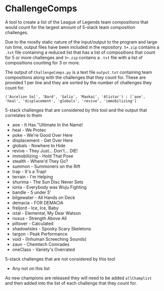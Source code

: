 # ChallengeComps

A tool to create a list of the League of Legends team compositions that would count for the largest amount of 5-stack team composition challenges. 

Due to the mostly static nature of the input/output to the program and large run time, output files have been included in the repository. `5+.zip` contains a `.txt` file containing a reduced list that has a list of compositions that count for 5 or more challenges and `3+.zip` contains a `.txt` file with a list of compositions counting for 3 or more.

The output of `ChallengeComps.py` is a text file `output.txt` containing team compositions along with the challenges that they count for. These are provided 1 per line and they are sorted by the number of challenges they count for.
```
('Aurelion Sol', 'Bard', 'Galio', 'Maokai', 'Alistar') : ['aoe', 'heal', 'displacement', 'globals', 'revive', 'immobilizing']
```

5-stack challenges that are considered by this tool and the output that correlates to them
- aoe - It Has "Ultimate In the Name!
- heal - We Protec
- poke - We're Good Over Here
- displacement - Get Over Here
- globals - Nowhere to Hide
- revive - They Just... Don't... DIE!
- immobilizing - Hold That Pose
- stealth - Where'd They Go?
- summon - Summoners on the Rift
- trap - It's a Trap!
- terrain - I'm Helping
- shurima - The Sun Disc Never Sets
- ionia - Everybody was Wuju Fighting
- bandle - 5 under 5'
- bilgewater - All Hands on Deck
- demacia - FOR DEMACIA
- freljord - Ice, Ice, Baby
- ixtal - Elemental, My Dear Watson
- noxus - Strength Above All
- piltover - Calculated
- shadowIsles - Spooky Scary Skeletons
- targon - Peak Performance
- void - (Inhuman Screeching Sounds)
- zaun - Chemtech Comrades
- oneClass - Variety's Overrated

5-stack challenges that are not considered by this tool
- Any not on this list

As new champions are released they will need to be added `allChamplist` and then added into the list of each challenge that they count for.